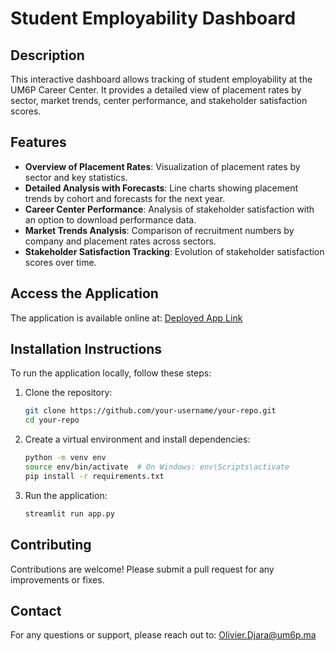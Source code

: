 # Student Employability Dashboard

## Description

This interactive dashboard allows tracking of student employability at the UM6P Career Center. It provides a detailed view of placement rates by sector, market trends, center performance, and stakeholder satisfaction scores.

## Features

- **Overview of Placement Rates**: Visualization of placement rates by sector and key statistics.
- **Detailed Analysis with Forecasts**: Line charts showing placement trends by cohort and forecasts for the next year.
- **Career Center Performance**: Analysis of stakeholder satisfaction with an option to download performance data.
- **Market Trends Analysis**: Comparison of recruitment numbers by company and placement rates across sectors.
- **Stakeholder Satisfaction Tracking**: Evolution of stakeholder satisfaction scores over time.

## Access the Application

The application is available online at: [Deployed App Link](https://careercenterdashboard.streamlit.app/)

## Installation Instructions

To run the application locally, follow these steps:

1. Clone the repository:
    ```bash
    git clone https://github.com/your-username/your-repo.git
    cd your-repo
    ```

2. Create a virtual environment and install dependencies:
    ```bash
    python -m venv env
    source env/bin/activate  # On Windows: env\Scripts\activate
    pip install -r requirements.txt
    ```

3. Run the application:
    ```bash
    streamlit run app.py
    ```

## Contributing

Contributions are welcome! Please submit a pull request for any improvements or fixes.

## Contact

For any questions or support, please reach out to: [Olivier.Djara@um6p.ma](mailto:Olivier.Djara@um6p.ma)
